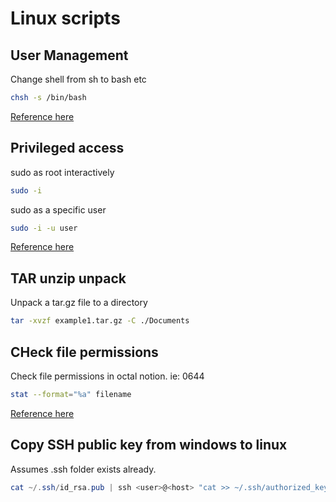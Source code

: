 # Linux scripts

## User Management

Change shell from sh to bash etc  
```bash
chsh -s /bin/bash
```

[Reference here][def]

## Privileged access 

sudo as root interactively  
```bash
sudo -i
```

sudo as a specific user  
```bash
sudo -i -u user
```

[Reference here][def2]

## TAR unzip unpack

Unpack a tar.gz file to a directory  
```bash
tar -xvzf example1.tar.gz -C ./Documents
``` 

## CHeck file permissions

Check file permissions in octal notion. ie: 0644

```bash
stat --format="%a" filename
```

[Reference here][def3]

## Copy SSH public key from windows to linux

Assumes .ssh folder exists already.

```powershell
cat ~/.ssh/id_rsa.pub | ssh <user>@<host> "cat >> ~/.ssh/authorized_keys"
```

[def]: https://www.cyberciti.biz/faq/how-to-change-shell-to-bash/
[def2]: https://unix.stackexchange.com/questions/176997/sudo-as-another-user-with-their-environment
[def3]: https://www.baeldung.com/linux/get-octal-file-permissions#:~:text=The%20stat%20command%20is%20the,the%20filename%2C%20and%20many%20others.